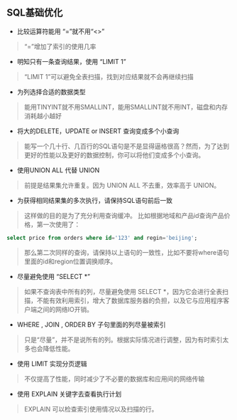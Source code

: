 ## SQL基础优化

* 比较运算符能用 “=”就不用“<>”
> “=”增加了索引的使用几率

* 明知只有一条查询结果，使用 “LIMIT 1”
> “LIMIT 1”可以避免全表扫描，找到对应结果就不会再继续扫描

*  为列选择合适的数据类型
> 能用TINYINT就不用SMALLINT，能用SMALLINT就不用INT，磁盘和内存消耗越小越好

* 将大的DELETE，UPDATE or INSERT 查询变成多个小查询
> 能写一个几十行、几百行的SQL语句是不是显得逼格很高？然而，为了达到更好的性能以及更好的数据控制，你可以将他们变成多个小查询。

* 使用UNION ALL 代替 UNION
> 前提是结果集允许重复。因为 UNION ALL 不去重，效率高于 UNION。

* 为获得相同结果集的多次执行，请保持SQL语句前后一致
> 这样做的目的是为了充分利用查询缓冲。
  比如根据地域和产品id查询产品价格，第一次使用了：
  ```sql
select price from orders where id='123' and regin='beijing'; 
```
> 那么第二次同样的查询，请保持以上语句的一致性，比如不要将where语句里面的id和region位置调换顺序。

* 尽量避免使用 “SELECT *”
> 如果不查询表中所有的列，尽量避免使用 SELECT *，因为它会进行全表扫描，不能有效利用索引，增大了数据库服务器的负担，以及它与应用程序客户端之间的网络IO开销。

* WHERE , JOIN , ORDER BY 子句里面的列尽量被索引
> 只是“尽量”，并不是说所有的列。根据实际情况进行调整，因为有时索引太多也会降低性能。

* 使用 LIMIT 实现分页逻辑
> 不仅提高了性能，同时减少了不必要的数据库和应用间的网络传输

* 使用 EXPLAIN 关键字去查看执行计划
> EXPLAIN 可以检查索引使用情况以及扫描的行。
